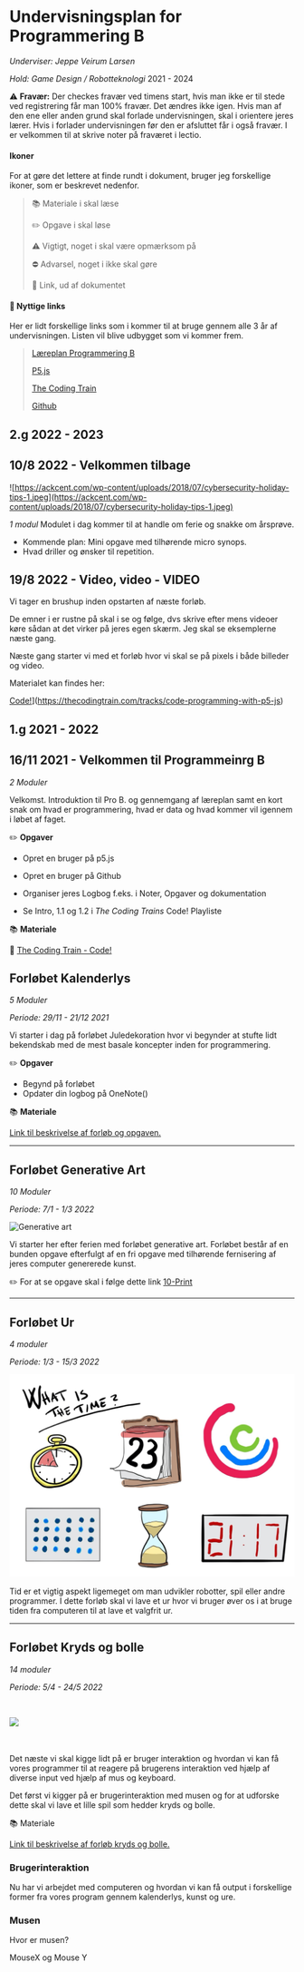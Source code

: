 # Undervisningsplan for Programmering B
_Underviser: Jeppe Veirum Larsen_

*Hold: Game Design / Robotteknologi* 2021 - 2024



⚠️ **Fravær:** Der checkes fravær ved timens start, hvis man ikke er til stede ved registrering får man 100% fravær. Det ændres ikke igen. Hvis man af den ene eller anden grund skal forlade undervisningen, skal i orientere jeres lærer. Hvis i forlader undervisningen før den er afsluttet får i også fravær. I er velkommen til at skrive noter på fraværet i lectio.



#### Ikoner

For at gøre det lettere at finde rundt i dokument, bruger jeg forskellige ikoner, som er beskrevet nedenfor.

> 📚 Materiale i skal læse
>
> ✏️ Opgave i skal løse
>
> ⚠️ Vigtigt, noget i skal være opmærksom på
>
> ⛔️ Advarsel, noget i ikke skal gøre
>
> 🔗 Link, ud af dokumentet



#### 🔗 Nyttige links

Her er lidt forskellige links som i kommer til at bruge gennem alle 3 år af undervisningen. Listen vil blive udbygget som vi kommer frem.

> [Læreplan Programmering B](https://www.uvm.dk/-/media/filer/uvm/gym-laereplaner-2017/valgfag/programmering-b-valgfag-august-2017.pdf)
>
> [P5.js](https://p5js.org)
>
> [The Coding Train](https://www.youtube.com/channel/UCvjgXvBlbQiydffZU7m1_aw)
>
> [Github](https://github.com)
## 2.g 2022 - 2023
## 10/8 2022 - Velkommen tilbage

![https://ackcent.com/wp-content/uploads/2018/07/cybersecurity-holiday-tips-1.jpeg](https://ackcent.com/wp-content/uploads/2018/07/cybersecurity-holiday-tips-1.jpeg)

*1 modul*
Modulet i dag kommer til at handle om ferie og snakke om årsprøve.

- Kommende plan: Mini opgave med tilhørende micro synops.
- Hvad driller og ønsker til repetition.

## 19/8 2022 - Video, video - VIDEO

Vi tager en brushup inden opstarten af næste forløb. 

De emner i er rustne på skal i se og følge, dvs skrive efter mens videoer køre sådan at det virker på jeres egen skærm. Jeg skal se eksemplerne næste gang.

Næste gang starter vi med et forløb hvor vi skal se på pixels i både billeder og video.

Materialet kan findes her: 

[Code!](https://thecodingtrain.com/tracks/code-programming-with-p5-js)](https://thecodingtrain.com/tracks/code-programming-with-p5-js)




## 1.g 2021 - 2022
## 16/11 2021 - Velkommen til Programmeinrg B

*2 Moduler*

Velkomst. Introduktion til Pro B. og gennemgang af læreplan samt en kort snak om hvad er programmering, hvad er data og hvad kommer vil igennem i løbet af faget.



✏️ **Opgaver**

- Opret en bruger på p5.js

- Opret en bruger på Github

- Organiser jeres Logbog f.eks. i Noter, Opgaver og dokumentation
- Se Intro, 1.1 og 1.2 i *The Coding Trains* Code! Playliste



📚 **Materiale**

🎥 [The Coding Train - Code!](https://www.youtube.com/watch?v=HerCR8bw_GE&list=PLRqwX-V7Uu6Zy51Q-x9tMWIv9cueOFTFA)



## Forløbet Kalenderlys

*5 Moduler*

*Periode: 29/11 - 21/12 2021*

Vi starter i dag på forløbet Juledekoration hvor vi begynder at stufte lidt bekendskab med de mest basale koncepter inden for programmering.



✏️ **Opgaver**

- Begynd på forløbet
- Opdater din logbog på OneNote()



📚 **Materiale**

[Link til beskrivelse af forløb og opgaven.](https://github.com/veirum/pro-c/blob/master/Forløb/Kaldenderlys.md)



---



## Forløbet Generative Art 

*10 Moduler*

*Periode: 7/1 - 1/3 2022*

 ![Generative art](https://images.squarespace-cdn.com/content/v1/5c12933f365f02733c923e4e/1628010988096-LN6S2JXID07LPGZ247QM/long-form-generative-art-banner.png)

Vi starter her efter ferien med forløbet generative art. Forløbet består af en bunden opgave efterfulgt af en fri opgave med tilhørende fernisering af jeres computer genererede kunst.



✏️ For at se opgave skal i følge dette link [10-Print](https://github.com/veirum/pro-c/blob/master/Forløb/10_print.md)



---



## Forløbet Ur 

*4 moduler*

*Periode: 1/3  - 15/3 2022* 

![time](./images/time.jpg)



Tid er et vigtig aspekt ligemeget om man udvikler robotter, spil eller andre programmer.  I dette forløb skal vi lave et ur hvor vi bruger øver os i at bruge tiden fra computeren til at lave et valgfrit ur.



---



## Forløbet Kryds og bolle 

*14 moduler*

*Periode: 5/4 - 24/5 2022*

<br>

![](https://media.istockphoto.com/vectors/hand-drawn-tic-tac-toe-vector-id831401352?k=20&m=831401352&s=612x612&w=0&h=Irx_8EfP9jZlJeKAAbN5NP0a-LLW17ZTtoDnfu7zS9M=)

<br>

Det næste vi skal kigge lidt på er bruger interaktion og hvordan vi kan få vores programmer til at reagere på brugerens interaktion ved hjælp af diverse input ved hjælp af mus og keyboard. 



Det først vi kigger på er brugerinteraktion med musen og for at udforske dette skal vi lave et lille spil som hedder kryds og bolle.



📚 Materiale



[Link til beskrivelse af forløb kryds og bolle.](https://github.com/veirum/pro-c/blob/master/Forløb/Kryds%20og%20bolle%20(pro%20c)/Kryds%20og%20bolle.md)



### Brugerinteraktion

Nu har vi arbejdet med computeren og hvordan vi kan få output i forskellige former fra vores program gennem kalenderlys, kunst og ure.









### Musen

Hvor er musen?

MouseX og Mouse Y

